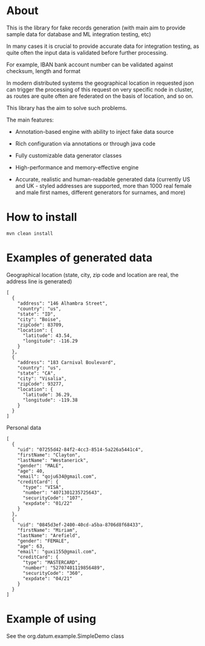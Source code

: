 # About

This is the library for fake records generation (with main aim to provide sample data for database and ML integration testing, etc)

In many cases it is crucial to provide accurate data for integration testing, as quite often the input data is validated before further processing.

For example, IBAN bank account number can be validated against checksum, length and format  

In modern distributed systems the geographical location in requested json can trigger the processing of this request on very specific node in cluster, 
as routes are quite often are federated on the basis of location, and so on.

This library has the aim to solve such problems. 

The main features:

* Annotation-based engine with ability to inject fake data source

* Rich configuration via annotations or through java code

* Fully customizable data generator classes

* High-performance and memory-effective engine

* Accurate, realistic and human-readable generated data (currently US and UK - styled addresses are supported, more than 1000 real female and male first names, different generators for surnames, and more)

# How to install

```
mvn clean install
```

# Examples of generated data

Geographical location (state, city, zip code and location are real, the address line is generated)

```
[
  {
    "address": "146 Alhambra Street",
    "country": "us",
    "state": "ID",
    "city": "Boise",
    "zipCode": 83709,
    "location": {
      "latitude": 43.54,
      "longitude": -116.29
    }
  },
  {
    "address": "183 Carnival Boulevard",
    "country": "us",
    "state": "CA",
    "city": "Visalia",
    "zipCode": 93277,
    "location": {
      "latitude": 36.29,
      "longitude": -119.38
    }
  }
]
```

Personal data

```
[
  {
    "uid": "07255d42-84f2-4cc3-8514-5a226a5441c4",
    "firstName": "Clayton",
    "lastName": "Westanerick",
    "gender": "MALE",
    "age": 40,
    "email": "qoju634@gmail.com",
    "creditCard": {
      "type": "VISA",
      "number": "4071301235725643",
      "securityCode": "107",
      "expdate": "01/22"
    }
  },
  {
    "uid": "0845d3ef-2400-40cd-a5ba-8706d8f68433",
    "firstName": "Miriam",
    "lastName": "Arefield",
    "gender": "FEMALE",
    "age": 63,
    "email": "guxi155@gmail.com",
    "creditCard": {
      "type": "MASTERCARD",
      "number": "52707401119856489",
      "securityCode": "360",
      "expdate": "04/21"
    }
  }
]
```

# Example of using

See the org.datum.example.SimpleDemo class

